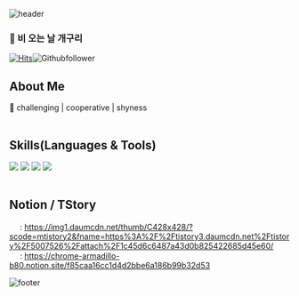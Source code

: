 
<!-- ![trophy](https://github-profile-trophy.vercel.app/?username=eundol0519) -->

![header](https://capsule-render.vercel.app/api?type=waving&color=gradient&height=100&section=header)

### 👋 비 오는 날 개구리
[![Hits](https://hits.seeyoufarm.com/api/count/incr/badge.svg?url=https%3A%2F%2Fgithub.com%2FTaeeon-kim&count_bg=%2379C83D&title_bg=%23555555&icon=&icon_color=%23E7E7E7&title=total+&edge_flat=false)](https://hits.seeyoufarm.com)![Githubfollower](https://img.shields.io/github/followers/eundol0519?style=social)

## About Me
🐸 challenging | cooperative | shyness
<br>
<br>
## Skills(Languages & Tools)

<img src="https://img.shields.io/badge/HTML5-34F26?style=flat-square&logo=HTML5&logoColor=white"/></a>
<img src="https://img.shields.io/badge/CSS3-1572B6?style=flat-square&logo=CSS3&logoColor=white"/></a>
<img src="https://img.shields.io/badge/JavaScript-F7DF1E?style=flat-square&logo=JavaScript&logoColor=white"/></a>
<img src="https://img.shields.io/badge/React-61DAFB?style=flat-square&logo=React&logoColor=white"/></a>
<br>
<br>

## Notion / TStory

<img src="https://img1.daumcdn.net/thumb/C428x428/?scode=mtistory2&fname=https%3A%2F%2Ftistory3.daumcdn.net%2Ftistory%2F5007526%2Fattach%2F59aff1609d01460a998eced8d86edb7a" width="15px"/> : https://img1.daumcdn.net/thumb/C428x428/?scode=mtistory2&fname=https%3A%2F%2Ftistory3.daumcdn.net%2Ftistory%2F5007526%2Fattach%2F1c45d6c6487a43d0b825422685d45e60/ <br/>
<img src="https://noticon-static.tammolo.com/dgggcrkxq/image/upload/v1566778642/noticon/kjaaizycfgz017qxvlnu.png" width="15px"/> : https://chrome-armadillo-b80.notion.site/f85caa16cc1d4d2bbe6a186b99b32d53

<!-- ![trophy](https://github-profile-trophy.vercel.app/?username=eundol0519) -->

![footer](https://capsule-render.vercel.app/api?type=waving&color=gradient&height=100&section=footer)

